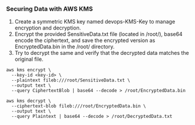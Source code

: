 ### Securing Data with AWS KMS

1. Create a symmetric KMS key named devops-KMS-Key to manage encryption and decryption.
2. Encrypt the provided SensitiveData.txt file (located in /root/), base64 encode the ciphertext, and save the encrypted version as EncryptedData.bin in the /root/ directory.
3. Try to decrypt the same and verify that the decrypted data matches the original file.

```
aws kms encrypt \
  --key-id <key-id> \
  --plaintext fileb:///root/SensitiveData.txt \
  --output text \
  --query CiphertextBlob | base64 --decode > /root/EncryptedData.bin
```

```
aws kms decrypt \
  --ciphertext-blob fileb:///root/EncryptedData.bin \
  --output text \
  --query Plaintext | base64 --decode > /root/DecryptedData.txt
```